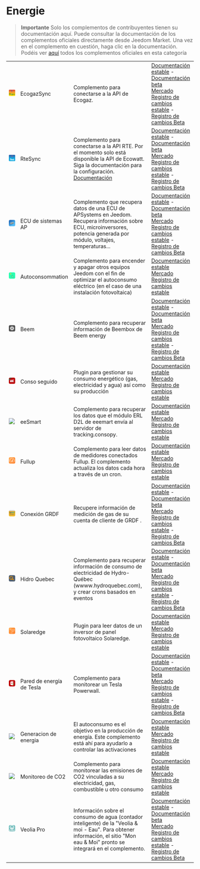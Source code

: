 
# Energie


>**Importante**
>Solo los complementos de contribuyentes tienen su documentación aquí. Puede consultar la documentación de los complementos oficiales directamente desde Jeedom Market. Una vez en el complemento en cuestión, haga clic en la documentación.
>Podéis ver [aquí](https://market.jeedom.com/index.php?v=d&p=market&type=plugin&categorie=energy) todos los complementos oficiales en esta categoría


| | | | |
|--- | --- | --- | ---|
|<img src="EcogazSync/EcogazSync_icon.png" class="pluginLogo" width="100" />|EcogazSync|Complemento para conectarse a la API de Ecogaz.|[Documentación estable](https://github.com/impulsio/EcogazSync/blob/main/docs/es_ES/index.md) - [Documentación beta](https://github.com/impulsio/EcogazSync/blob/beta/docs/es_ES/index.md)<br/>[Mercado](https://market.jeedom.com/index.php?v=d&p=market_display&id=4347)<br/>[Registro de cambios estable](https://github.com/impulsio/EcogazSync/blob/main/docs/es_ES/changelog.md) - [Registro de cambios Beta](https://github.com/impulsio/EcogazSync/blob/beta/docs/es_ES/changelog.md)|
|<img src="RteSync/RteSync_icon.png" class="pluginLogo" width="100" />|RteSync|Complemento para conectarse a la API RTE. Por el momento solo está disponible la API de Ecowatt. Siga la documentación para la configuración. [Documentación](https://github.com/impulsio/RteSync/blob/beta/docs/es_ES/index.md)|[Documentación estable](https://github.com/impulsio/RteSync/blob/main/docs/es_ES/index.md) - [Documentación beta](https://github.com/impulsio/RteSync/blob/beta/docs/es_ES/index.md)<br/>[Mercado](https://market.jeedom.com/index.php?v=d&p=market_display&id=4338)<br/>[Registro de cambios estable](https://github.com/impulsio/RteSync/blob/main/docs/es_ES/changelog.md) - [Registro de cambios Beta](https://github.com/impulsio/RteSync/blob/beta/docs/es_ES/changelog.md)|
|<img src="aps_ecu/aps_ecu_icon.png" class="pluginLogo" width="100" />|ECU de sistemas AP|Complemento que recupera datos de una ECU de APSystems en Jeedom. Recupera información sobre ECU, microinversores, potencia generada por módulo, voltajes, temperaturas...|[Documentación estable](https://nchoiset.github.io/jeedom-plugins-doc/aps_ecu/es_ES/index) - [Documentación beta](https://nchoiset.github.io/jeedom-plugins-doc/aps_ecu/es_ES/beta/index)<br/>[Mercado](https://market.jeedom.com/index.php?v=d&p=market_display&id=4318)<br/>[Registro de cambios estable](https://nchoiset.github.io/jeedom-plugins-doc/aps_ecu/es_ES/changelog) - [Registro de cambios Beta](https://nchoiset.github.io/jeedom-plugins-doc/aps_ecu/es_ES/beta/changelog)|
|<img src="autoconso/autoconso_icon.png" class="pluginLogo" width="100" />|Autoconsommation|Complemento para encender y apagar otros equipos Jeedom con el fin de optimizar el autoconsumo eléctrico (en el caso de una instalación fotovoltaica)|[Documentación estable](https://bwibwi13.github.io/plugin-autoconso/fr_FR)<br/>[Mercado](https://market.jeedom.com/index.php?v=d&p=market_display&id=4322)<br/>[Registro de cambios estable](https://bwibwi13.github.io/plugin-autoconso/es_ES/changelog)|
|<img src="beem/beem_icon.png" class="pluginLogo" width="100" />|Beem|Complemento para recuperar información de Beembox de Beem energy|[Documentación estable](https://flobul-domotique.fr/presentation-et-documentation-du-plugin-beem-pour-jeedom/) - [Documentación beta](https://flobul-domotique.fr/presentation-et-documentation-du-plugin-beem-pour-jeedom/)<br/>[Mercado](https://market.jeedom.com/index.php?v=d&p=market_display&id=4337)<br/>[Registro de cambios estable](https://flobul-domotique.fr/liste-des-versions-du-plugin-beem-pour-jeedom/) - [Registro de cambios Beta](https://flobul-domotique.fr/liste-des-versions-du-plugin-beem-pour-jeedom/)|
|<img src="conso/conso_icon.png" class="pluginLogo" width="100" />|Conso seguido|Plugin para gestionar su consumo energético (gas, electricidad y agua) así como su producción |[Documentación estable](https://mickeys27.github.io/Docs/conso/es_ES/)<br/>[Mercado](https://market.jeedom.com/index.php?v=d&p=market_display&id=1805)<br/>[Registro de cambios estable](https://mickeys27.github.io/Docs/conso/es_ES/changelog)|
|<img src="eesmart/eesmart_icon.png" class="pluginLogo" width="100" />|eeSmart|Complemento para recuperar los datos que el módulo ERL D2L de eeemart envía al servidor de tracking.consopy.|[Documentación estable](https://caelion.github.io/jeedom-plugins-documentation/eeSmart/es_ES/)<br/>[Mercado](https://market.jeedom.com/index.php?v=d&p=market_display&id=3933)<br/>[Registro de cambios estable](https://caelion.github.io/jeedom-plugins-documentation/eeSmart/es_ES/changelog)|
|<img src="fullup/fullup_icon.png" class="pluginLogo" width="100" />|Fullup|Complemento para leer datos de medidores conectados Fullup. El complemento actualiza los datos cada hora a través de un cron.|[Documentación estable](https://mips2648.github.io/jeedom-plugins-docs/fullup/es_ES/)<br/>[Mercado](https://market.jeedom.com/index.php?v=d&p=market_display&id=3445)<br/>[Registro de cambios estable](https://mips2648.github.io/jeedom-plugins-docs/fullup/es_ES/changelog)|
|<img src="grdfConnect/grdfConnect_icon.png" class="pluginLogo" width="100" />|Conexión GRDF|Recupere información de medición de gas de su cuenta de cliente de GRDF .|[Documentación estable](https://limad.github.io/plugins-docs/plugin-grdfConnect/fr_FR) - [Documentación beta](https://limad.github.io/plugins-docs/plugin-grdfConnect/fr_FR)<br/>[Mercado](https://market.jeedom.com/index.php?v=d&p=market_display&id=4381)<br/>[Registro de cambios estable](https://limad.github.io/plugins-docs/plugin-grdfConnect/fr_FR) - [Registro de cambios Beta](https://limad.github.io/plugins-docs/plugin-grdfConnect/es_ES/changelog)|
|<img src="hydroQuebec/hydroQuebec_icon.png" class="pluginLogo" width="100" />|Hidro Quebec|Complemento para recuperar información de consumo de electricidad de Hydro-Québec (wwww.hydroquebec.com), y crear crons basados en eventos|[Documentación estable](http://fobsoft.github.io/jeedom-plugins-documentation/hydroQuebec/fr_FR) - [Documentación beta](http://fobsoft.github.io/jeedom-plugins-documentation/hydroQuebec/fr_FR)<br/>[Mercado](https://market.jeedom.com/index.php?v=d&p=market_display&id=4243)<br/>[Registro de cambios estable](http://fobsoft.github.io/jeedom-plugins-documentation/hydroQuebec/es_ES/changelog) - [Registro de cambios Beta](http://fobsoft.github.io/jeedom-plugins-documentation/hydroQuebec/es_ES/changelog)|
|<img src="onduleursolaredge/onduleursolaredge_icon.png" class="pluginLogo" width="100" />|Solaredge|Plugin para leer datos de un inversor de panel fotovoltaico Solaredge.|[Documentación estable](https://mips2648.github.io/jeedom-plugins-docs/onduleursolaredge/es_ES/)<br/>[Mercado](https://market.jeedom.com/index.php?v=d&p=market_display&id=3440)<br/>[Registro de cambios estable](https://mips2648.github.io/jeedom-plugins-docs/onduleursolaredge/es_ES/changelog)|
|<img src="powerwall/powerwall_icon.png" class="pluginLogo" width="100" />|Pared de energía de Tesla|Complemento para monitorear un Tesla Powerwall.|[Documentación estable](https://vercorsio.github.io/jeedom-powerwall-plugin/es_ES/) - [Documentación beta](https://vercorsio.github.io/jeedom-powerwall-plugin/es_ES/)<br/>[Mercado](https://market.jeedom.com/index.php?v=d&p=market_display&id=4377)<br/>[Registro de cambios estable](https://vercorsio.github.io/jeedom-powerwall-plugin/es_ES/changelog) - [Registro de cambios Beta](https://vercorsio.github.io/jeedom-powerwall-plugin/es_ES/changelog)|
|<img src="prosommateur/prosommateur_icon.png" class="pluginLogo" width="100" />|Generacion de energia|El autoconsumo es el objetivo en la producción de energía. Este complemento está ahí para ayudarlo a controlar las activaciones|[Documentación estable](http://mika-nt28.github.io/Documentations/prosommateur/fr_FR)<br/>[Mercado](https://market.jeedom.com/index.php?v=d&p=market_display&id=3829)<br/>[Registro de cambios estable](https://mika-nt28.github.io/Documentations/prosommateur/es_ES/changelog)|
|<img src="suiviCO2/suiviCO2_icon.png" class="pluginLogo" width="100" />|Monitoreo de CO2|Complemento para monitorear las emisiones de CO2 vinculadas a su electricidad, gas, combustible u otro consumo|[Documentación estable](https://agp42.github.io/suiviCO2/fr_FR)<br/>[Mercado](https://market.jeedom.com/index.php?v=d&p=market_display&id=3929)<br/>[Registro de cambios estable](https://agp42.github.io/suiviCO2/es_ES/changelog)|
|<img src="veoliapro/veoliapro_icon.png" class="pluginLogo" width="100" />|Veolia Pro|Información sobre el consumo de agua (contador inteligente) de la "Veolia & moi - Eau". Para obtener información, el sitio "Mon eau & Moi" pronto se integrará en el complemento.|[Documentación estable](https://thanaus.github.io/jeedom_docs/plugins/veoliapro/es_ES/) - [Documentación beta](https://thanaus.github.io/jeedom_docs/plugins/veoliapro/es_ES/)<br/>[Mercado](https://market.jeedom.com/index.php?v=d&p=market_display&id=4331)<br/>[Registro de cambios estable](https://thanaus.github.io/jeedom_docs/plugins/veoliapro/es_ES/changelog) - [Registro de cambios Beta](https://thanaus.github.io/jeedom_docs/plugins/veoliapro/es_ES/changelog)|
